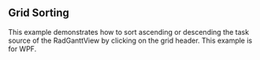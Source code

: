 ## Grid Sorting
This example demonstrates how to sort ascending or descending the task source of the RadGanttView by clicking on the grid header. This example is for WPF.

[//]: <keywords:order, ascending, descending, header>